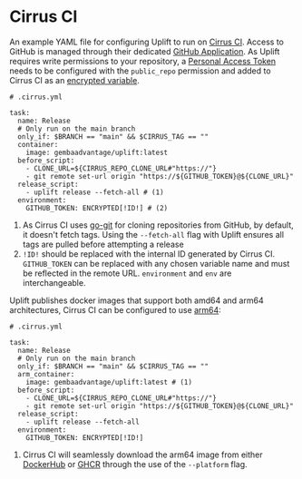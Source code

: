 # Cirrus CI

An example YAML file for configuring Uplift to run on [Cirrus CI](https://cirrus-ci.org/). Access to GitHub is managed through their dedicated [GitHub Application](https://cirrus-ci.org/guide/quick-start/?installation_id=25016880&setup_action=install). As Uplift requires write permissions to your repository, a [Personal Access Token](https://docs.github.com/en/authentication/keeping-your-account-and-data-secure/creating-a-personal-access-token) needs to be configured with the `public_repo` permission and added to Cirrus CI as an [encrypted variable](https://cirrus-ci.org/guide/writing-tasks/#encrypted-variables).

```{ .yaml .annotate linenums="1" }
# .cirrus.yml

task:
  name: Release
  # Only run on the main branch
  only_if: $BRANCH == "main" && $CIRRUS_TAG == ""
  container:
    image: gembaadvantage/uplift:latest
  before_script:
    - CLONE_URL=${CIRRUS_REPO_CLONE_URL#"https://"}
    - git remote set-url origin "https://${GITHUB_TOKEN}@${CLONE_URL}"
  release_script:
    - uplift release --fetch-all # (1)
  environment:
    GITHUB_TOKEN: ENCRYPTED[!ID!] # (2)
```

1. As Cirrus CI uses [go-git](https://github.com/go-git/go-git) for cloning repositories from GitHub, by default, it doesn't fetch tags. Using the `--fetch-all` flag with Uplift ensures all tags are pulled before attempting a release
2. `!ID!` should be replaced with the internal ID generated by Cirrus CI. `GITHUB_TOKEN` can be replaced with any chosen variable name and must be reflected in the remote URL. `environment` and `env` are interchangeable.

Uplift publishes docker images that support both amd64 and arm64 architectures, Cirrus CI can be configured to use [arm64](https://cirrus-ci.org/guide/linux/#linux-containers):

```{ .yaml .annotate linenums="1" hl_lines="7" }
# .cirrus.yml

task:
  name: Release
  # Only run on the main branch
  only_if: $BRANCH == "main" && $CIRRUS_TAG == ""
  arm_container:
    image: gembaadvantage/uplift:latest # (1)
  before_script:
    - CLONE_URL=${CIRRUS_REPO_CLONE_URL#"https://"}
    - git remote set-url origin "https://${GITHUB_TOKEN}@${CLONE_URL}"
  release_script:
    - uplift release --fetch-all
  environment:
    GITHUB_TOKEN: ENCRYPTED[!ID!]
```

1. Cirrus CI will seamlessly download the arm64 image from either [DockerHub](https://hub.docker.com/r/gembaadvantage/uplift) or [GHCR](https://github.com/gembaadvantage/uplift/pkgs/container/uplift) through the use of the `--platform` flag.
